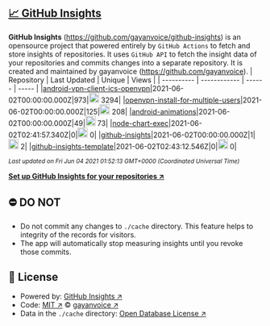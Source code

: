 ## [:chart_with_upwards_trend: GitHub Insights](https://github.com/gayanvoice/github-insights)
**GitHub Insights** (https://github.com/gayanvoice/github-insights) is an opensource project that powered entirely by  `GitHub Actions` to fetch and store insights of repositories.
It uses `GitHub API` to fetch the insight data of your repositories and commits changes into a separate repository. It is created and maintained by gayanvoice (https://github.com/gayanvoice).
| Repository | Last Updated | Unique | Views |
 | ---------- | ------------ | ------ | ----- |
|[android-vpn-client-ics-openvpn](https://github.com/gayanvoice/insights/tree/master/readme/207237845/week.md)|2021-06-02T00:00:00.000Z|973|<img alt="Response time graph" src="https://github.com/gayanvoice/insights/raw/master/graph/207237845/small/week.png" height="20"> 3294|
|[openvpn-install-for-multiple-users](https://github.com/gayanvoice/insights/tree/master/readme/208378302/week.md)|2021-06-02T00:00:00.000Z|125|<img alt="Response time graph" src="https://github.com/gayanvoice/insights/raw/master/graph/208378302/small/week.png" height="20"> 208|
|[android-animations](https://github.com/gayanvoice/insights/tree/master/readme/209241190/week.md)|2021-06-02T00:00:00.000Z|49|<img alt="Response time graph" src="https://github.com/gayanvoice/insights/raw/master/graph/209241190/small/week.png" height="20"> 73|
|[node-chart-exec](https://github.com/gayanvoice/insights/tree/master/readme/370678191/week.md)|2021-06-02T02:41:57.340Z|0|<img alt="Response time graph" src="https://github.com/gayanvoice/insights/raw/master/graph/370678191/small/week.png" height="20"> 0|
|[github-insights](https://github.com/gayanvoice/insights/tree/master/readme/372371373/week.md)|2021-06-02T00:00:00.000Z|1|<img alt="Response time graph" src="https://github.com/gayanvoice/insights/raw/master/graph/372371373/small/week.png" height="20"> 2|
|[github-insights-template](https://github.com/gayanvoice/insights/tree/master/readme/372372861/week.md)|2021-06-02T02:43:12.546Z|0|<img alt="Response time graph" src="https://github.com/gayanvoice/insights/raw/master/graph/372372861/small/week.png" height="20"> 0|

<small><i>Last updated on Fri Jun 04 2021 01:52:13 GMT+0000 (Coordinated Universal Time)</i></small>

[**Set up GitHub Insights for your repositories ↗️**](https://github.com/gayanvoice/github-insights)
## ⛔ DO NOT
- Do not commit any changes to `./cache` directory. This feature helps to integrity of the records for visitors.
- The app will automatically stop measuring insights until you revoke those commits.
## 📄 License
- Powered by: [GitHub Insights ↗️](https://github.com/gayanvoice/github-insights)
- Code: [MIT ↗️](./LICENSE) © [gayanvoice ↗️](https://github.com/gayanvoice)
- Data in the `./cache` directory: [Open Database License ↗️](https://opendatacommons.org/licenses/odbl/1-0/)